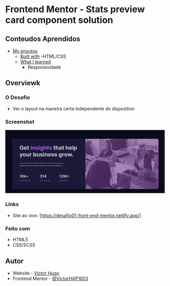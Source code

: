 # Frontend Mentor - Stats preview card component solution

## Conteudos Aprendidos


- [My process](#my-process)
  - [Built with](#built-with)
      -HTML/CSS
  - [What I learned](#what-i-learned)
      - Responsividade

## Overviewk

### O Desafio

- Ver o layout na maneira certa independente do dispositivo

### Screenshot

![](./assets/img/screen.png)

### Links

- Site ao vivo: [https://desafio01-front-end-mentor.netlify.app/]
### Feito com

- HTML5
- CSS/SCSS

## Autor

- Website - [Victor Hugo](https://victorhugoportifolio.netlify.app/)
- Frontend Mentor - [@VictorHAP1603](https://www.frontendmentor.io/profile/VictorHAP1603)

